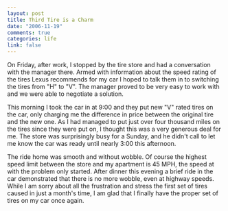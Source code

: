 ```yaml
--- 
layout: post
title: Third Tire is a Charm
date: "2006-11-19"
comments: true
categories: life
link: false
---
```

On Friday, after work, I stopped by the tire store and had a conversation with the manager there. Armed with information about the speed rating of the tires Lexus recommends for my car I hoped to talk them in to switching the tires from "H" to "V". The manager proved to be very easy to work with and we were able to negotiate a solution.

This morning I took the car in at 9:00 and they put new "V" rated tires on the car, only charging me the difference in price between the original tire and the new one. As I had managed to put just over four thousand miles on the tires since they were put on, I thought this was a very generous deal for me. The store was surprisingly busy for a Sunday, and he didn't call to let me know the car was ready until nearly 3:00 this afternoon.

The ride home was smooth and without wobble. Of course the highest speed limit between the store and my apartment is 45 MPH, the speed at with the problem only started. After dinner this evening a brief ride in the car demonstrated that there is no more wobble, even at highway speeds. While I am sorry about all the frustration and stress the first set of tires caused in just a month's time, I am glad that I finally have the proper set of tires on my car once again.
